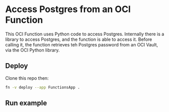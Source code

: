 # Access Postgres from an OCI Function

This OCI Function uses Python code to access Postgres.  Internally there is a library to access Postgres, and the function is able to access it.  Before calling it, the function retrieves teh Postgres password from an OCI Vault, via the OCI Python library.

## Deploy

Clone this repo then:
```bash
fn -v deploy --app FunctionsApp .
```

## Run example
